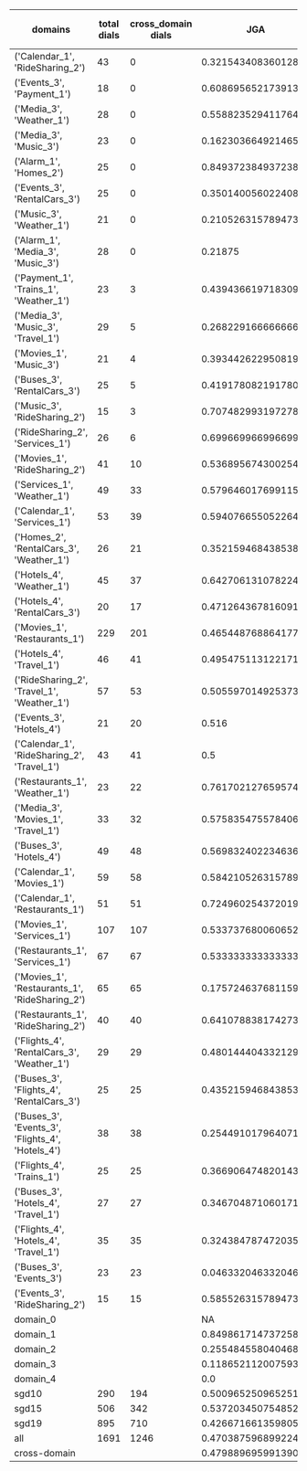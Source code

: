 | domains                                          |   total dials |   cross_domain dials | JGA                 | RSA                | TA                 | CDTA                 |   total turns |   cross-domain turns |
|--------------------------------------------------|---------------|----------------------|---------------------|--------------------|--------------------|----------------------|---------------|----------------------|
| ('Calendar_1', 'RideSharing_2')                  |            43 |                    0 | 0.3215434083601286  | 0.6935672514619869 | 0.8263665594855305 | NA                   |           311 |                    0 |
| ('Events_3', 'Payment_1')                        |            18 |                    0 | 0.6086956521739131  | 0.8941192252750038 | 0.8502415458937198 | NA                   |           207 |                    0 |
| ('Media_3', 'Weather_1')                         |            28 |                    0 | 0.5588235294117647  | 0.8283595113438043 | 0.8578431372549019 | NA                   |           204 |                    0 |
| ('Media_3', 'Music_3')                           |            23 |                    0 | 0.16230366492146597 | 0.530806065442937  | 0.5130890052356021 | NA                   |           191 |                    0 |
| ('Alarm_1', 'Homes_2')                           |            25 |                    0 | 0.8493723849372385  | 0.9628132832080204 | 0.9539748953974896 | NA                   |           239 |                    0 |
| ('Events_3', 'RentalCars_3')                     |            25 |                    0 | 0.35014005602240894 | 0.7856207945265035 | 0.6442577030812325 | NA                   |           357 |                    0 |
| ('Music_3', 'Weather_1')                         |            21 |                    0 | 0.21052631578947367 | 0.6088810984516504 | 0.672514619883041  | NA                   |           171 |                    0 |
| ('Alarm_1', 'Media_3', 'Music_3')                |            28 |                    0 | 0.21875             | 0.5949593581616055 | 0.6770833333333334 | NA                   |           288 |                    0 |
| ('Payment_1', 'Trains_1', 'Weather_1')           |            23 |                    3 | 0.4394366197183099  | 0.8446350658809688 | 0.780281690140845  | 0.3333333333333333   |           355 |                    3 |
| ('Media_3', 'Music_3', 'Travel_1')               |            29 |                    5 | 0.2682291666666667  | 0.6496929501016693 | 0.671875           | 0.4                  |           384 |                    5 |
| ('Movies_1', 'Music_3')                          |            21 |                    4 | 0.39344262295081966 | 0.734454338764683  | 0.6775956284153005 | 0.0                  |           183 |                    4 |
| ('Buses_3', 'RentalCars_3')                      |            25 |                    5 | 0.4191780821917808  | 0.8824408122566763 | 0.7095890410958904 | 0.0                  |           365 |                    5 |
| ('Music_3', 'RideSharing_2')                     |            15 |                    3 | 0.7074829931972789  | 0.9034532252617353 | 0.8843537414965986 | 1.0                  |           147 |                    3 |
| ('RideSharing_2', 'Services_1')                  |            26 |                    6 | 0.6996699669966997  | 0.9262522656121275 | 0.8811881188118812 | 0.0                  |           303 |                    6 |
| ('Movies_1', 'RideSharing_2')                    |            41 |                   10 | 0.5368956743002544  | 0.871625723440239  | 0.8396946564885496 | 0.0                  |           393 |                   10 |
| ('Services_1', 'Weather_1')                      |            49 |                   33 | 0.5796460176991151  | 0.8411897309784635 | 0.8628318584070797 | 0.5                  |           452 |                   48 |
| ('Calendar_1', 'Services_1')                     |            53 |                   39 | 0.5940766550522648  | 0.872483865341008  | 0.8101045296167247 | 0.3877551020408163   |           574 |                   49 |
| ('Homes_2', 'RentalCars_3', 'Weather_1')         |            26 |                   21 | 0.3521594684385382  | 0.8497841510341504 | 0.6478405315614618 | 0.45454545454545453  |           301 |                   22 |
| ('Hotels_4', 'Weather_1')                        |            45 |                   37 | 0.642706131078224   | 0.9059187216553288 | 0.8435517970401691 | 0.4594594594594595   |           473 |                   37 |
| ('Hotels_4', 'RentalCars_3')                     |            20 |                   17 | 0.47126436781609193 | 0.8857009567852945 | 0.8505747126436781 | 0.058823529411764705 |           261 |                   17 |
| ('Movies_1', 'Restaurants_1')                    |           229 |                  201 | 0.4654487688641779  | 0.8529362750448352 | 0.7434471803018269 | 0.1970260223048327   |          2518 |                  269 |
| ('Hotels_4', 'Travel_1')                         |            46 |                   41 | 0.49547511312217196 | 0.8210112920041153 | 0.8031674208144797 | 0.36585365853658536  |           442 |                   41 |
| ('RideSharing_2', 'Travel_1', 'Weather_1')       |            57 |                   53 | 0.5055970149253731  | 0.8562535766994964 | 0.7835820895522388 | 0.46153846153846156  |           536 |                   78 |
| ('Events_3', 'Hotels_4')                         |            21 |                   20 | 0.516               | 0.8415445899623114 | 0.776              | 0.55                 |           250 |                   20 |
| ('Calendar_1', 'RideSharing_2', 'Travel_1')      |            43 |                   41 | 0.5                 | 0.8137811791383233 | 0.7882882882882883 | 0.0                  |           444 |                   41 |
| ('Restaurants_1', 'Weather_1')                   |            23 |                   22 | 0.7617021276595745  | 0.9288122371455706 | 0.8851063829787233 | 0.6086956521739131   |           235 |                   23 |
| ('Media_3', 'Movies_1', 'Travel_1')              |            33 |                   32 | 0.5758354755784062  | 0.8865082282198185 | 0.8149100257069408 | 0.6875               |           389 |                   32 |
| ('Buses_3', 'Hotels_4')                          |            49 |                   48 | 0.5698324022346368  | 0.9007237459896872 | 0.8063314711359404 | 0.1875               |           537 |                   48 |
| ('Calendar_1', 'Movies_1')                       |            59 |                   58 | 0.5842105263157895  | 0.8882037309217274 | 0.8122807017543859 | 0.18840579710144928  |           570 |                   69 |
| ('Calendar_1', 'Restaurants_1')                  |            51 |                   51 | 0.724960254372019   | 0.9454676636494823 | 0.8998410174880763 | 0.6666666666666666   |           629 |                   60 |
| ('Movies_1', 'Services_1')                       |           107 |                  107 | 0.533737680060652   | 0.889458075487487  | 0.7642153146322972 | 0.31313131313131315  |          1319 |                  198 |
| ('Restaurants_1', 'Services_1')                  |            67 |                   67 | 0.5333333333333333  | 0.897334090235325  | 0.7930348258706468 | 0.2196969696969697   |          1005 |                  132 |
| ('Movies_1', 'Restaurants_1', 'RideSharing_2')   |            65 |                   65 | 0.17572463768115942 | 0.7426109200449977 | 0.6702898550724637 | 0.11560693641618497  |          1104 |                  173 |
| ('Restaurants_1', 'RideSharing_2')               |            40 |                   40 | 0.6410788381742739  | 0.9197707560018578 | 0.8423236514522822 | 0.0                  |           482 |                   40 |
| ('Flights_4', 'RentalCars_3', 'Weather_1')       |            29 |                   29 | 0.48014440433212996 | 0.882534285567374  | 0.7328519855595668 | 0.48214285714285715  |           277 |                   56 |
| ('Buses_3', 'Flights_4', 'RentalCars_3')         |            25 |                   25 | 0.43521594684385384 | 0.8621566294144146 | 0.7342192691029901 | 0.1276595744680851   |           301 |                   47 |
| ('Buses_3', 'Events_3', 'Flights_4', 'Hotels_4') |            38 |                   38 | 0.25449101796407186 | 0.7171788131207771 | 0.6317365269461078 | 0.22727272727272727  |           668 |                  132 |
| ('Flights_4', 'Trains_1')                        |            25 |                   25 | 0.3669064748201439  | 0.8432010249425976 | 0.7122302158273381 | 0.0                  |           278 |                   25 |
| ('Buses_3', 'Hotels_4', 'Travel_1')              |            27 |                   27 | 0.3467048710601719  | 0.8191052953329732 | 0.7679083094555874 | 0.2222222222222222   |           349 |                   54 |
| ('Flights_4', 'Hotels_4', 'Travel_1')            |            35 |                   35 | 0.3243847874720358  | 0.8147424849415493 | 0.6644295302013423 | 0.22058823529411764  |           447 |                   68 |
| ('Buses_3', 'Events_3')                          |            23 |                   23 | 0.04633204633204633 | 0.6855321172020766 | 0.6602316602316602 | 0.0                  |           259 |                   23 |
| ('Events_3', 'RideSharing_2')                    |            15 |                   15 | 0.5855263157894737  | 0.8678000240500239 | 0.7894736842105263 | 0.0                  |           152 |                   15 |
| domain_0                                         |               |                      | NA                  | NA                 | NA                 | NA                   |             0 |                    0 |
| domain_1                                         |               |                      | 0.849861714737258   | 0.9324116695270581 | 0.9101804293428157 | NA                   |          7593 |                    0 |
| domain_2                                         |               |                      | 0.2554845580404686  | 0.7953648869077855 | 0.678594249201278  | 0.2956810631229236   |          9390 |                 1505 |
| domain_3                                         |               |                      | 0.11865211200759374 | 0.7539364565223746 | 0.6592311343141908 | 0.09523809523809523  |          2107 |                  294 |
| domain_4                                         |               |                      | 0.0                 | 0.6256248159916019 | 0.5653846153846154 | 0.3333333333333333   |           260 |                   54 |
| sgd10                                            |           290 |                  194 | 0.500965250965251   | 0.8476722631241441 | 0.7918275418275418 | 0.34297520661157027  |          3108 |                  242 |
| sgd15                                            |           506 |                  342 | 0.5372034507548527  | 0.8446328454498994 | 0.8010424155283968 | 0.3163716814159292   |          5564 |                  452 |
| sgd19                                            |           895 |                  710 | 0.4266716613598052  | 0.8323413758229806 | 0.7399325716426297 | 0.2286453839516825   |         10678 |                 1159 |
| all                                              |          1691 |                 1246 | 0.4703875968992248  | 0.8383246907144163 | 0.7658397932816537 | 0.26497571505666484  |         19350 |                 1853 |
| cross-domain                                     |               |                      | 0.4798896959913909  | 0.8541769014977569 | 0.7687651331719129 | 0.26497571505666484  |         14868 |                 1853 |
